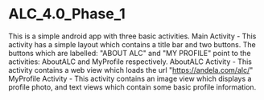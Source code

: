 # ALC_4.0_Phase_1
This is a simple android app with three basic activities.
Main Activity - This activity has a simple layout which contains a title bar and two buttons. The buttons which are labelled: "ABOUT ALC" and "MY PROFILE" point to the activities: AboutALC and MyProfile respectively.
AboutALC Activity - This activity contains a web view which loads the url "https://andela.com/alc/"
MyProfile Activity - This activity contains an image view which displays a profile photo, and text views which contain some basic profile information.
